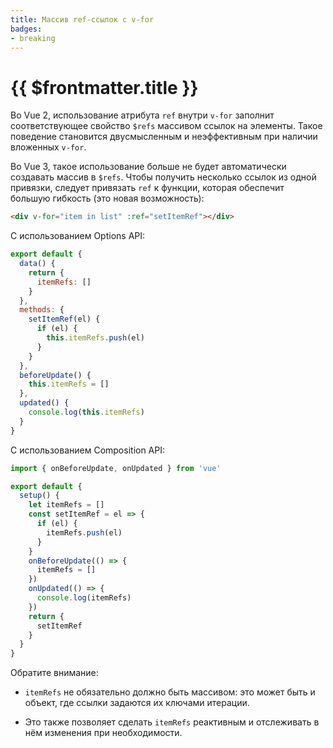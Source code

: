 ```yaml
---
title: Массив ref-ссылок с v-for
badges:
- breaking
---
```


# {{ $frontmatter.title }} <MigrationBadges :badges="$frontmatter.badges" />

Во Vue 2, использование атрибута `ref` внутри `v-for` заполнит соответствующее свойство `$refs` массивом ссылок на элементы. Такое поведение становится двусмысленным и неэффективным при наличии вложенных `v-for`.

Во Vue 3, такое использование больше не будет автоматически создавать массив в `$refs`. Чтобы получить несколько ссылок из одной привязки, следует привязать `ref` к функции, которая обеспечит большую гибкость (это новая возможность):

```html
<div v-for="item in list" :ref="setItemRef"></div>
```

С использованием Options API:

```js
export default {
  data() {
    return {
      itemRefs: []
    }
  },
  methods: {
    setItemRef(el) {
      if (el) {
        this.itemRefs.push(el)
      }
    }
  },
  beforeUpdate() {
    this.itemRefs = []
  },
  updated() {
    console.log(this.itemRefs)
  }
}
```

С использованием Composition API:

```js
import { onBeforeUpdate, onUpdated } from 'vue'

export default {
  setup() {
    let itemRefs = []
    const setItemRef = el => {
      if (el) {
        itemRefs.push(el)
      }
    }
    onBeforeUpdate(() => {
      itemRefs = []
    })
    onUpdated(() => {
      console.log(itemRefs)
    })
    return {
      setItemRef
    }
  }
}
```

Обратите внимание:

- `itemRefs` не обязательно должно быть массивом: это может быть и объект, где ссылки задаются их ключами итерации.

- Это также позволяет сделать `itemRefs` реактивным и отслеживать в нём изменения при необходимости.
